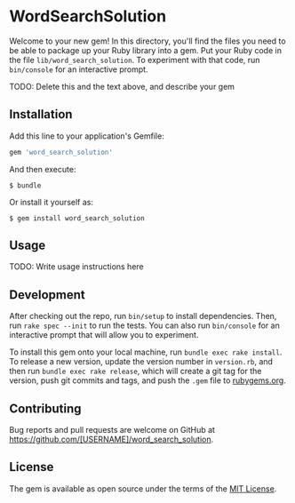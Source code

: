 # WordSearchSolution

Welcome to your new gem! In this directory, you'll find the files you need to be able to package up your Ruby library into a gem. Put your Ruby code in the file `lib/word_search_solution`. To experiment with that code, run `bin/console` for an interactive prompt.

TODO: Delete this and the text above, and describe your gem

## Installation

Add this line to your application's Gemfile:

```ruby
gem 'word_search_solution'
```

And then execute:

    $ bundle

Or install it yourself as:

    $ gem install word_search_solution

## Usage

TODO: Write usage instructions here

## Development

After checking out the repo, run `bin/setup` to install dependencies. Then, run `rake spec --init` to run the tests. You can also run `bin/console` for an interactive prompt that will allow you to experiment.

To install this gem onto your local machine, run `bundle exec rake install`. To release a new version, update the version number in `version.rb`, and then run `bundle exec rake release`, which will create a git tag for the version, push git commits and tags, and push the `.gem` file to [rubygems.org](https://rubygems.org).

## Contributing

Bug reports and pull requests are welcome on GitHub at https://github.com/[USERNAME]/word_search_solution.


## License

The gem is available as open source under the terms of the [MIT License](http://opensource.org/licenses/MIT).


